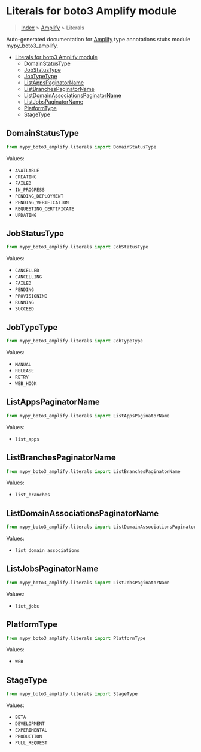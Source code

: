 # Literals for boto3 Amplify module

> [Index](..) > [Amplify](.) > Literals

Auto-generated documentation for
[Amplify](https://boto3.amazonaws.com/v1/documentation/api/1.17.78/reference/services/amplify.html#Amplify)
type annotations stubs module
[mypy_boto3_amplify](https://pypi.org/project/mypy-boto3-amplify/).

- [Literals for boto3 Amplify module](#literals-for-boto3-amplify-module)
  - [DomainStatusType](#domainstatustype)
  - [JobStatusType](#jobstatustype)
  - [JobTypeType](#jobtypetype)
  - [ListAppsPaginatorName](#listappspaginatorname)
  - [ListBranchesPaginatorName](#listbranchespaginatorname)
  - [ListDomainAssociationsPaginatorName](#listdomainassociationspaginatorname)
  - [ListJobsPaginatorName](#listjobspaginatorname)
  - [PlatformType](#platformtype)
  - [StageType](#stagetype)

## DomainStatusType

```python
from mypy_boto3_amplify.literals import DomainStatusType
```

Values:

- `AVAILABLE`
- `CREATING`
- `FAILED`
- `IN_PROGRESS`
- `PENDING_DEPLOYMENT`
- `PENDING_VERIFICATION`
- `REQUESTING_CERTIFICATE`
- `UPDATING`

## JobStatusType

```python
from mypy_boto3_amplify.literals import JobStatusType
```

Values:

- `CANCELLED`
- `CANCELLING`
- `FAILED`
- `PENDING`
- `PROVISIONING`
- `RUNNING`
- `SUCCEED`

## JobTypeType

```python
from mypy_boto3_amplify.literals import JobTypeType
```

Values:

- `MANUAL`
- `RELEASE`
- `RETRY`
- `WEB_HOOK`

## ListAppsPaginatorName

```python
from mypy_boto3_amplify.literals import ListAppsPaginatorName
```

Values:

- `list_apps`

## ListBranchesPaginatorName

```python
from mypy_boto3_amplify.literals import ListBranchesPaginatorName
```

Values:

- `list_branches`

## ListDomainAssociationsPaginatorName

```python
from mypy_boto3_amplify.literals import ListDomainAssociationsPaginatorName
```

Values:

- `list_domain_associations`

## ListJobsPaginatorName

```python
from mypy_boto3_amplify.literals import ListJobsPaginatorName
```

Values:

- `list_jobs`

## PlatformType

```python
from mypy_boto3_amplify.literals import PlatformType
```

Values:

- `WEB`

## StageType

```python
from mypy_boto3_amplify.literals import StageType
```

Values:

- `BETA`
- `DEVELOPMENT`
- `EXPERIMENTAL`
- `PRODUCTION`
- `PULL_REQUEST`
